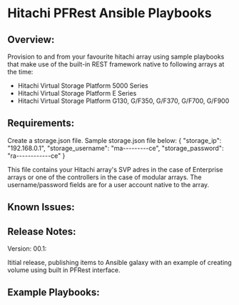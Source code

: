 ﻿# Hitachi PFRest Ansible Playbooks
## Overview:
Provision to and from your favourite hitachi array using sample playbooks that make use of the built-in REST framework native to following arrays at the time:
* Hitachi Virtual Storage Platform 5000 Series
* Hitachi Virtual Storage Platform E Series
* Hitachi Virtual Storage Platform G130, G/F350, G/F370, G/F700, G/F900
## Requirements:
Create a storage.json file. Sample storage.json file below:
{
  "storage_ip": "192.168.0.1",
  "storage_username": "ma---------ce",
  "storage_password": "ra------------ce"
}

This file contains your Hitachi array's SVP adres in the case of Enterprise arrays or one of the controllers in the case of modular arrays. The username/password fields are for a user account native to the array. 
## Known Issues:

## Release Notes:
Version: 00.1:

Ititial release, publishing items to Ansible galaxy with an example of creating volume using built in PFRest interface. 

## Example Playbooks:
